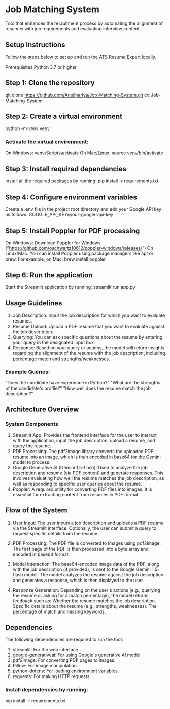 # Job Matching System
Tool that enhances the recruitment process by automating the alignment of resumes with job requirements and evaluating interview content.


## Setup Instructions
Follow the steps below to set up and run the ATS Resume Expert locally.

Prerequisites
Python 3.7 or higher

## Step 1: Clone the repository
git clone https://github.com/Anujjhariya/Job-Matching-System.git
cd Job-Matching-System

## Step 2: Create a virtual environment
python -m venv venv

### Activate the virtual environment:
On Windows:
venv\Scripts\activate
On Mac/Linux:
source venv/bin/activate

## Step 3: Install required dependencies
Install all the required packages by running:
pip install -r requirements.txt

## Step 4: Configure environment variables
Create a .env file in the project root directory and add your Google API key as follows:
GOOGLE_API_KEY=your-google-api-key

## Step 5: Install Poppler for PDF processing
On Windows: Download Poppler for Windows ("https://github.com/oschwartz10612/poppler-windows/releases/")
On Linux/Mac: You can install Poppler using package managers like apt or brew.
For example, on Mac:
brew install poppler

## Step 6: Run the application
Start the Streamlit application by running:
streamlit run app.py


## Usage Guidelines
1. Job Description: Input the job description for which you want to evaluate resumes.
2. Resume Upload: Upload a PDF resume that you want to evaluate against the job description.
3. Querying: You can ask specific questions about the resume by entering your query in the designated input box.
4. Response: Based on your query or actions, the model will return insights regarding the alignment of the resume with the job description, including percentage match and strengths/weaknesses.

### Example Queries:
"Does the candidate have experience in Python?"
"What are the strengths of the candidate's profile?"
"How well does the resume match the job description?"


## Architecture Overview
### System Components
1. Streamlit App: Provides the frontend interface for the user to interact with the application, input the job description, upload a resume, and query the resume.
2. PDF Processing: The pdf2image library converts the uploaded PDF resume into an image, which is then encoded in base64 for the Gemini model to process.
3. Google Generative AI (Gemini 1.5-flash): Used to analyze the job description and resume (via PDF content) and generate responses. This involves evaluating how well the resume matches the job description, as well as responding to specific user queries about the resume.
4. Poppler: A required utility for converting PDF files into images. It is essential for extracting content from resumes in PDF format.


## Flow of the System

1. User Input:
The user inputs a job description and uploads a PDF resume via the Streamlit interface.
Optionally, the user can submit a query to request specific details from the resume.

2. PDF Processing:
The PDF file is converted to images using pdf2image. The first page of the PDF is then processed into a byte array and encoded in base64 format.

3. Model Interaction:
The base64-encoded image data of the PDF, along with the job description (if provided), is sent to the Google Gemini 1.5-flash model.
The model analyzes the resume against the job description and generates a response, which is then displayed to the user.

4. Response Generation:
Depending on the user's actions (e.g., querying the resume or asking for a match percentage), the model returns feedback such as:
Whether the resume matches the job description.
Specific details about the resume (e.g., strengths, weaknesses).
The percentage of match and missing keywords.


## Dependencies
The following dependencies are required to run the tool:

1. streamlit: For the web interface.
2. google-generativeai: For using Google's generative AI model.
3. pdf2image: For converting PDF pages to images.
4. Pillow: For image manipulation.
5. python-dotenv: For loading environment variables.
6. requests: For making HTTP requests.

### Install dependencies by running:
pip install -r requirements.txt


